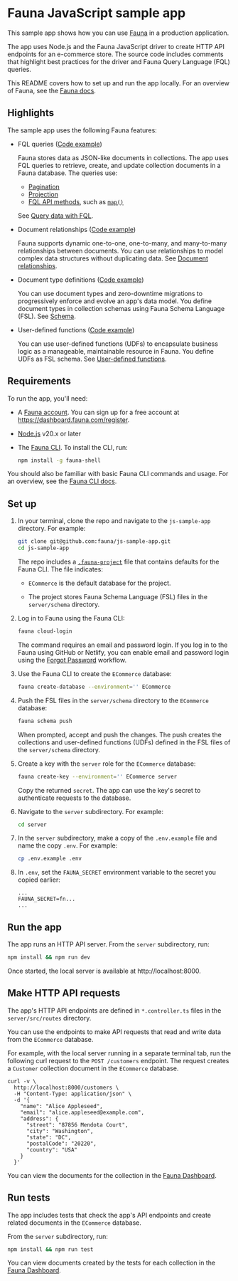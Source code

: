 # Fauna JavaScript sample app

This sample app shows how you can use [Fauna](https://fauna.com) in a
production application.

The app uses Node.js and the Fauna JavaScript driver to create HTTP API
endpoints for an e-commerce store. The source code includes comments that highlight
best practices for the driver and Fauna Query Language (FQL) queries.

This README covers how to set up and run the app locally. For an overview of
Fauna, see the [Fauna
docs](https://docs.fauna.com/fauna/current/get_started/overview).

## Highlights

The sample app uses the following Fauna features:

- FQL queries ([Code example](server/src/routes/products/products.controller.ts))

  Fauna stores data as JSON-like documents in collections. The app uses FQL
  queries to retrieve, create, and update collection documents in a Fauna
  database. The queries use:

  - [Pagination](https://docs.fauna.com/fauna/current/learn/query/pagination/)
  - [Projection](https://docs.fauna.com/fauna/current/reference/fql/projection/)
  - [FQL API methods](https://docs.fauna.com/fauna/current/reference/fql-api/),
    such as
    [`map()`](https://docs.fauna.com/fauna/current/reference/fql-api/schema-entities/set/map/)

  See [Query data with FQL](https://docs.fauna.com/fauna/current/learn/query/).

- Document relationships ([Code example](server/schema/collections.fsl))

  Fauna supports dynamic one-to-one, one-to-many, and many-to-many relationships
  between documents. You can use relationships to model complex data structures
  without duplicating data. See [Document
  relationships](https://docs.fauna.com/fauna/current/learn/query/relationships/).

- Document type definitions ([Code example](server/schema/collections.fsl))

  You can use document types and zero-downtime migrations to progressively
  enforce and evolve an app's data model. You define document types in
  collection schemas using Fauna Schema Language (FSL). See
  [Schema](https://docs.fauna.com/fauna/current/learn/schema/).

- User-defined functions ([Code example](server/schema/functions.fsl))

  You can use user-defined functions (UDFs) to encapsulate business logic as a
  manageable, maintainable resource in Fauna. You define UDFs as FSL schema. See
  [User-defined
  functions](https://docs.fauna.com/fauna/current/learn/data-model/user-defined-functions/).

## Requirements

To run the app, you'll need:

- A [Fauna account](https://dashboard.fauna.com/register). You can sign up for a
  free account at https://dashboard.fauna.com/register.

- [Node.js](https://nodejs.org/en/download/) v20.x or later

- The [Fauna CLI](https://docs.fauna.com/fauna/current/tools/shell/). To install
  the CLI, run:

    ```sh
    npm install -g fauna-shell
    ```

You should also be familiar with basic Fauna CLI commands and usage. For an
overview, see the [Fauna CLI
docs](https://docs.fauna.com/fauna/current/tools/shell/).

## Set up

1. In your terminal, clone the repo and navigate to the `js-sample-app`
   directory. For example:

    ```sh
    git clone git@github.com:fauna/js-sample-app.git
    cd js-sample-app
    ```

    The repo includes a
   [`.fauna-project`](https://docs.fauna.com/fauna/current/tools/shell/#proj-config)
   file that contains defaults for the Fauna CLI. The file indicates:

    - `ECommerce` is the default database for the project.

    - The project stores Fauna Schema Language (FSL) files in the
      `server/schema` directory.

1. Log in to Fauna using the Fauna CLI:

    ```sh
    fauna cloud-login
    ```

    The command requires an email and password login. If you log in to the Fauna
    using GitHub or Netlify, you can enable email and password login using the
    [Forgot Password](https://dashboard.fauna.com/forgot-password) workflow.


1. Use the Fauna CLI to create the `ECommerce` database:

    ```sh
    fauna create-database --environment='' ECommerce
    ```

1.  Push the FSL files in the `server/schema` directory to the `ECommerce`
    database:

    ```sh
    fauna schema push
    ```

    When prompted, accept and push the changes. The push creates the collections
    and user-defined functions (UDFs) defined in the FSL files of the
    `server/schema` directory.

1. Create a key with the `server` role for the `ECommerce` database:

    ```sh
    fauna create-key --environment='' ECommerce server
    ```

    Copy the returned `secret`. The app can use the key's secret to authenticate
    requests to the database.

1. Navigate to the `server` subdirectory. For example:

    ```sh
    cd server
    ```

1. In the `server` subdirectory, make a copy of the `.env.example` file and name the
   copy `.env`. For example:

    ```sh
    cp .env.example .env
    ```

1.  In `.env`, set the `FAUNA_SECRET` environment variable to the secret you
    copied earlier:

    ```
    ...
    FAUNA_SECRET=fn...
    ...
    ```

## Run the app

The app runs an HTTP API server. From the `server` subdirectory, run:

```sh
npm install && npm run dev
```

Once started, the local server is available at http://localhost:8000.

## Make HTTP API requests

The app's HTTP API endpoints are defined in `*.controller.ts` files in the
`server/src/routes` directory.

You can use the endpoints to make API requests that read and write data from
the `ECommerce` database.

For example, with the local server running in a separate terminal tab, run the
following curl request to the `POST /customers` endpoint. The request creates a
`Customer` collection document in the `ECommerce` database.

```
curl -v \
  http://localhost:8000/customers \
  -H "Content-Type: application/json" \
  -d '{
    "name": "Alice Appleseed",
    "email": "alice.appleseed@example.com",
    "address": {
      "street": "87856 Mendota Court",
      "city": "Washington",
      "state": "DC",
      "postalCode": "20220",
      "country": "USA"
    }
  }'
```

You can view the documents for the collection in the [Fauna
Dashboard](https://dashboard.fauna.com/).

## Run tests

The app includes tests that check the app's API endpoints and create related documents
in the `ECommerce` database.

From the `server` subdirectory, run:

```sh
npm install && npm run test
```

You can view documents created by the tests for each collection in the [Fauna
Dashboard](https://dashboard.fauna.com/).
